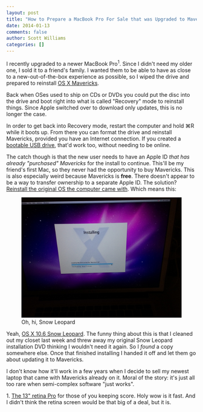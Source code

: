 ```yaml
---
layout: post
title: "How to Prepare a MacBook Pro For Sale that was Upgraded to Mavericks"
date: 2014-01-13
comments: false
author: Scott Williams
categories: []
---
```

I recently upgraded to a newer MacBook Pro<sup>1</sup>. Since I didn't need my older one, I sold it to a friend's family. I wanted them to be able to have as close to a new-out-of-the-box experience as possible, so I wiped the drive and prepared to reinstall [OS X Mavericks](http://www.apple.com/osx/). 

Back when OSes used to ship on CDs or DVDs you could put the disc into the drive and boot right into what is called "Recovery" mode to reinstall things. Since Apple switched over to download only updates, this is no longer the case.

In order to get back into Recovery mode, restart the computer and hold ⌘R while it boots up. From there you can format the drive and reinstall Mavericks, provided you have an Internet connection. If you created a [bootable USB drive](http://www.techrepublic.com/blog/apple-in-the-enterprise/how-to-create-a-bootable-usb-to-install-os-x-mavericks/), that'd work too, without needing to be online.

The catch though is that the new user needs to have an Apple ID *that has already "purchased" Mavericks* for the install to continue. This'll be my friend's first Mac, so they never had the opportunity to buy Mavericks. This is also especially weird because Mavericks is **free**. There doesn't appear to be a way to transfer ownership to a separate Apple ID. The solution? [Reinstall the original OS the computer came with](https://discussions.apple.com/message/23573490#23573490). Which means this:

<figure>
    <img alt="IMG_1843.jpg" src="/images/assets/IMG_1843.jpg">
    <figcaption>Oh, hi, Snow Leopard</figcaption>
</figure>

Yeah, [OS X 10.6 Snow Leopard](http://en.wikipedia.org/wiki/Mac_OS_X_Snow_Leopard). The funny thing about this is that I cleaned out my closet last week and threw away my original Snow Leopard installation DVD thinking I wouldn't need it again. So I *found* a copy somewhere else. Once that finished installing I handed it off and let them go about updating it to Mavericks.

 I don't know how it'll work in a few years when I decide to sell my newest laptop that came with Mavericks already on it. Moral of the story: it's just all too rare when semi-complex software "just works".
 
<div class="footnotes">
1. <a href="http://support.apple.com/kb/SP691">The 13" retina Pro</a> for those of you keeping score. Holy wow is it fast. And I didn't think the retina screen would be that big of a deal, but it is.
</div>

